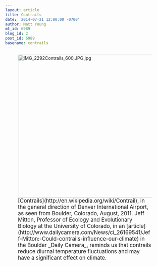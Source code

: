 ```yaml
---
layout: article
title: Contrails
date: '2014-07-21 12:00:00 -0700'
author: Matt Young
mt_id: 6989
blog_id: 2
post_id: 6989
basename: contrails
---
```

<figure>
<img src="http://pandasthumb.org/archives/2014/07/19/IMG_2292Contrails_600%2CJPG.jpg" alt="IMG_2292Contrails_600,JPG.jpg" width="600" height="450" />
<figcaption markdown="span">
<big>[Contrails](http://en.wikipedia.org/wiki/Contrail), in the general direction of Denver International Airport, as seen from Boulder, Colorado, August, 2011.  Jeff Mitton, Professor of Ecology and Evolutionary Biology at the University of Colorado, in an [article](http://www.dailycamera.com/News/ci_26169541/Jeff-Mitton:-Could-contrails-influence-our-climate) in the Boulder _Daily Camera_, reminds us that contrails reduce diurnal temperature fluctuations and may have a significant effect on climate.</big>

</figcaption>
</figure>
